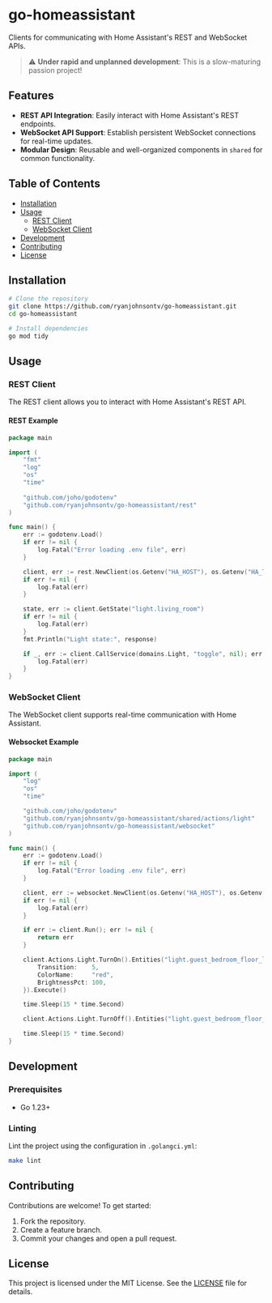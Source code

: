 # go-homeassistant

Clients for communicating with Home Assistant's REST and WebSocket APIs.

> :warning: **Under rapid and unplanned development**: This is a slow-maturing passion project!

## Features

- **REST API Integration**: Easily interact with Home Assistant's REST endpoints.
- **WebSocket API Support**: Establish persistent WebSocket connections for real-time updates.
- **Modular Design**: Reusable and well-organized components in `shared` for common functionality.

## Table of Contents

- [Installation](#installation)
- [Usage](#usage)
  - [REST Client](#rest-client)
  - [WebSocket Client](#websocket-client)
- [Development](#development)
- [Contributing](#contributing)
- [License](#license)

## Installation

```bash
# Clone the repository
git clone https://github.com/ryanjohnsontv/go-homeassistant.git
cd go-homeassistant

# Install dependencies
go mod tidy
```

## Usage

### REST Client

The REST client allows you to interact with Home Assistant's REST API.

#### REST Example

```go
package main

import (
    "fmt"
    "log"
    "os"
    "time"
    
    "github.com/joho/godotenv"
    "github.com/ryanjohnsontv/go-homeassistant/rest"
)

func main() {
    err := godotenv.Load()
    if err != nil {
        log.Fatal("Error loading .env file", err)
    }

    client, err := rest.NewClient(os.Getenv("HA_HOST"), os.Getenv("HA_TOKEN"))
    if err != nil {
        log.Fatal(err)
    }

    state, err := client.GetState("light.living_room")
    if err != nil {
        log.Fatal(err)
    }
    fmt.Println("Light state:", response)

    if _, err := client.CallService(domains.Light, "toggle", nil); err != nil {
        log.Fatal(err)
    }
}
```

### WebSocket Client

The WebSocket client supports real-time communication with Home Assistant.

#### Websocket Example

```go
package main

import (
    "log"
    "os"
    "time"

    "github.com/joho/godotenv"
    "github.com/ryanjohnsontv/go-homeassistant/shared/actions/light"
    "github.com/ryanjohnsontv/go-homeassistant/websocket"
)

func main() {
    err := godotenv.Load()
    if err != nil {
        log.Fatal("Error loading .env file", err)
    }

    client, err := websocket.NewClient(os.Getenv("HA_HOST"), os.Getenv("HA_TOKEN"))
    if err != nil {
        log.Fatal(err)
    }

    if err := client.Run(); err != nil {
        return err
    }

    client.Actions.Light.TurnOn().Entities("light.guest_bedroom_floor_lamp").ServiceData(light.TurnOnData{
        Transition:    5,
        ColorName:     "red",
        BrightnessPct: 100,
    }).Execute()

    time.Sleep(15 * time.Second)

    client.Actions.Light.TurnOff().Entities("light.guest_bedroom_floor_lamp").Execute()

    time.Sleep(15 * time.Second)
}
```

## Development

### Prerequisites

- Go 1.23+

### Linting

Lint the project using the configuration in `.golangci.yml`:

```bash
make lint
```

## Contributing

Contributions are welcome! To get started:

1. Fork the repository.
2. Create a feature branch.
3. Commit your changes and open a pull request.

## License

This project is licensed under the MIT License. See the [LICENSE](LICENSE) file for details.
